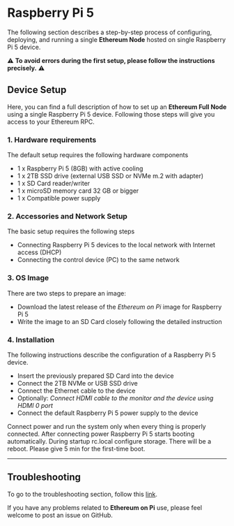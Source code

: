 # Raspberry Pi 5
The following section describes a step-by-step process of configuring, deploying, and running a single **Ethereum Node** hosted on single Raspberry Pi 5 device.

⚠️ **To avoid errors during the first setup, please follow the instructions precisely.** ⚠️

## Device Setup
Here, you can find a full description of how to set up an **Ethereum Full Node** using a single Raspberry Pi 5 device. Following those steps will give you access to your Ethereum RPC.

### 1. Hardware requirements
The default setup requires the following hardware components
- 1 x Raspberry Pi 5 (8GB) with active cooling
- 1 x 2TB SSD drive (external USB SSD or NVMe m.2 with adapter) 
- 1 x SD Card reader/writer
- 1 x microSD memory card 32 GB or bigger
- 1 x Compatible power supply

### 2. Accessories and Network Setup
The basic setup requires the following steps
- Connecting Raspberry Pi 5 devices to the local network with Internet access (DHCP)
- Connecting the control device (PC) to the same network

### 3. OS Image
There are two steps to prepare an image:
- Download the latest release of the _Ethereum on Pi_ image for Raspberry Pi 5
- Write the image to an SD Card closely following the detailed instruction

### 4. Installation
The following instructions describe the configuration of a Raspberry Pi 5 device.
- Insert the previously prepared SD Card into the device
- Connect the 2TB NVMe or USB SSD drive
- Connect the Ethernet cable to the device
- Optionally: _Connect HDMI cable to the monitor and the device using HDMI 0 port_
- Connect the default Raspberry Pi 5 power supply to the device

Connect power and run the system only when every thing is properly connected.
After connecting power Raspberry Pi 5 starts booting automatically. During startup rc.local configure storage. There will be a reboot. Please give 5 min for the first-time boot.



---

## Troubleshooting
To go to the troubleshooting section, follow this [link](./troubleshooting.md).

If you have any problems related to **Ethereum on Pi** use, please feel welcome to post an issue on GitHub.
